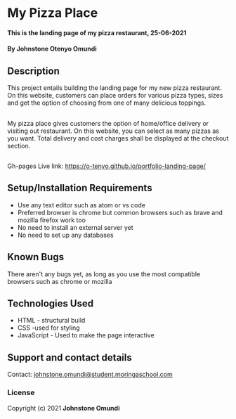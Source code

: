 # My Pizza Place
#### This is the landing page of my pizza restaurant, 25-06-2021
#### By **Johnstone Otenyo Omundi**
## Description
This project entails building the landing page for my new pizza restaurant. On this website, customers can place orders for various pizza types, sizes and get the option of choosing from one of many delicious toppings. 
## 
My pizza place gives customers the option of home/office delivery or visiting out restaurant.
On this website, you can select as many pizzas as you want. Total delivery and cost charges shall be displayed at the checkout section. 
## 
Gh-pages Live link: https://o-tenyo.github.io/portfolio-landing-page/
## Setup/Installation Requirements
* Use any text editor such as atom or vs code
* Preferred browser is chrome but common browsers such as brave and mozilla firefox work too
* No need to install an external server yet
* No need to set up any databases
## Known Bugs
There aren't any bugs yet, as long as you use the most compatible browsers such as chrome or mozilla
## Technologies Used
* HTML - structural build
* CSS -used for styling
* JavaScript - Used to make the page interactive

## Support and contact details
Contact: johnstone.omundi@student.moringaschool.com
### License
Copyright (c) 2021 **Johnstone Omundi**